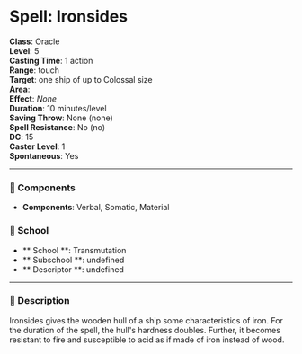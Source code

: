 
# Spell: Ironsides
**Class**: Oracle  
**Level**: 5  
**Casting Time**: 1 action  
**Range**: touch  
**Target**: one ship of up to Colossal size  
**Area**:   
**Effect**: _None_  
**Duration**: 10 minutes/level  
**Saving Throw**: None (none)  
**Spell Resistance**: No (no)  
**DC**: 15  
**Caster Level**: 1  
**Spontaneous**: Yes

---

### 🔮 Components
- **Components**: Verbal, Somatic, Material

### 🏫 School
- ** School **: Transmutation
- ** Subschool **: undefined
- ** Descriptor **: undefined
---

### 📜 Description
Ironsides gives the wooden hull of a ship some characteristics of iron. For the duration of the spell, the hull's hardness doubles. Further, it becomes resistant to fire and susceptible to acid as if made of iron instead of wood.
